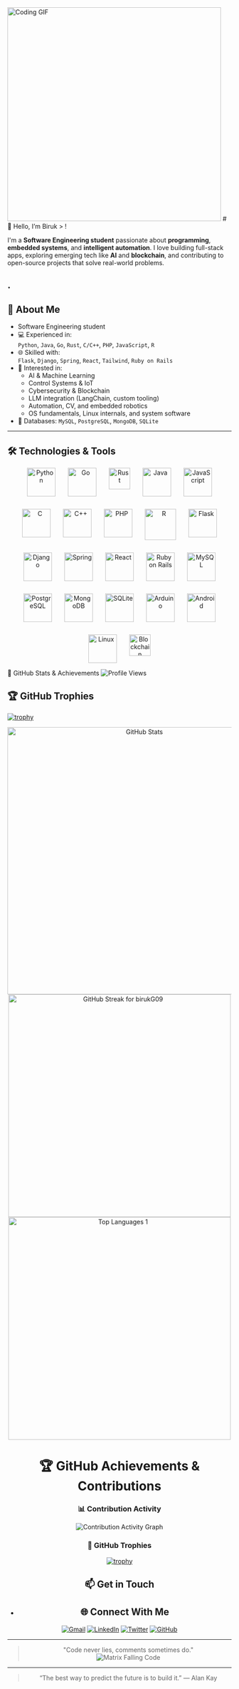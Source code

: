 <img src="https://media.giphy.com/media/qgQUggAC3Pfv687qPC/giphy.gif" width="480" alt="Coding GIF"/>
# 👋 Hello, I’m Biruk > !

I'm a **Software Engineering student** passionate about **programming**, **embedded systems**, and **intelligent automation**. I love building full-stack apps, exploring emerging tech like **AI** and **blockchain**, and contributing to open-source projects that solve real-world problems.







.
--

## 🌱 About Me

-  Software Engineering student  
- 💻 Experienced in:  
  `Python`, `Java`, `Go`, `Rust`, `C/C++`, `PHP`, `JavaScript`, `R`  
- 🌐 Skilled with:  
  `Flask`, `Django`, `Spring`, `React`, `Tailwind`, `Ruby on Rails`  
- 📡 Interested in:  
  - AI & Machine Learning  
  - Control Systems & IoT  
  - Cybersecurity & Blockchain  
  - LLM integration (LangChain, custom tooling)  
  - Automation, CV, and embedded robotics  
  - OS fundamentals, Linux internals, and system software  
- 🧠 Databases: `MySQL`, `PostgreSQL`, `MongoDB`, `SQLite`

---

## 🛠️ Technologies & Tools
<div align="center" style="display: flex; flex-wrap: wrap; justify-content: center; gap: 28px;">

<!-- Programming Languages -->
<img src="https://cdn.jsdelivr.net/gh/devicons/devicon/icons/python/python-original.svg" width="64" alt="Python" title="Python" loading="lazy"/>
<img src="https://cdn.jsdelivr.net/gh/devicons/devicon/icons/go/go-original.svg" width="64" alt="Go" title="Go" loading="lazy"/>
<img src="https://cdn.jsdelivr.net/npm/simple-icons@v11/icons/rust.svg" width="48" alt="Rust" title="Rust" loading="lazy" style="vertical-align:middle;"/>
<img src="https://cdn.jsdelivr.net/gh/devicons/devicon/icons/java/java-original.svg" width="64" alt="Java" title="Java" loading="lazy"/>
<img src="https://cdn.jsdelivr.net/gh/devicons/devicon/icons/javascript/javascript-original.svg" width="64" alt="JavaScript" title="JavaScript" loading="lazy"/>
<img src="https://cdn.jsdelivr.net/gh/devicons/devicon/icons/c/c-original.svg" width="64" alt="C" title="C" loading="lazy"/>
<img src="https://cdn.jsdelivr.net/gh/devicons/devicon/icons/cplusplus/cplusplus-original.svg" width="64" alt="C++" title="C++" loading="lazy"/>
<img src="https://cdn.jsdelivr.net/gh/devicons/devicon/icons/php/php-original.svg" width="64" alt="PHP" title="PHP" loading="lazy"/>
<img src="https://cdn.jsdelivr.net/gh/devicons/devicon/icons/r/r-original.svg" width="70" alt="R" title="R" loading="lazy"/>

<!-- Frameworks -->
<img src="https://cdn.jsdelivr.net/gh/devicons/devicon/icons/flask/flask-original.svg" width="64" alt="Flask" title="Flask" loading="lazy"/>
<img src="https://cdn.jsdelivr.net/gh/devicons/devicon/icons/django/django-plain.svg" width="64" alt="Django" title="Django" loading="lazy"/>
<img src="https://cdn.jsdelivr.net/gh/devicons/devicon/icons/spring/spring-original.svg" width="64" alt="Spring" title="Spring" loading="lazy"/>
<img src="https://cdn.jsdelivr.net/gh/devicons/devicon/icons/react/react-original.svg" width="64" alt="React" title="React" loading="lazy"/>
<img src="https://cdn.jsdelivr.net/gh/devicons/devicon/icons/rails/rails-plain.svg" width="64" alt="Ruby on Rails" title="Ruby on Rails" loading="lazy"/>

<!-- Databases -->
<img src="https://cdn.jsdelivr.net/gh/devicons/devicon/icons/mysql/mysql-original.svg" width="64" alt="MySQL" title="MySQL" loading="lazy"/>
<img src="https://cdn.jsdelivr.net/gh/devicons/devicon/icons/postgresql/postgresql-original.svg" width="64" alt="PostgreSQL" title="PostgreSQL" loading="lazy"/>
<img src="https://cdn.jsdelivr.net/gh/devicons/devicon/icons/mongodb/mongodb-original.svg" width="64" alt="MongoDB" title="MongoDB" loading="lazy"/>
<img src="https://cdn.jsdelivr.net/gh/devicons/devicon/icons/sqlite/sqlite-original.svg" width="64" alt="SQLite" title="SQLite" loading="lazy"/>

<!-- Embedded / OS / Platforms -->
<img src="https://cdn.jsdelivr.net/gh/devicons/devicon/icons/arduino/arduino-original.svg" width="64" alt="Arduino" title="Arduino" loading="lazy"/>
<img src="https://cdn.jsdelivr.net/gh/devicons/devicon/icons/android/android-original.svg" width="64" alt="Android" title="Android" loading="lazy"/>
<img src="https://cdn.jsdelivr.net/gh/devicons/devicon/icons/linux/linux-original.svg" width="64" alt="Linux" title="Linux" loading="lazy"/>

<!-- Blockchain (custom badge) -->
<img src="https://img.shields.io/badge/Blockchain-315CF5?style=for-the-badge&logo=blockchain" height="48" alt="Blockchain" title="Blockchain" loading="lazy"/>

</div>


🚀 GitHub Stats & Achievements
![Profile Views](https://komarev.com/ghpvc/?username=birukG09&style=flat-square&color=blue)

## 🏆 GitHub Trophies
[![trophy](https://github-profile-trophy.vercel.app/?username=birukG09&theme=darkhub)](https://github.com/birukG09)


<div align="center">

 
  <!-- GitHub Stats -->
  <img src="https://github-readme-stats.vercel.app/api?username=birukG09&show_icons=true&theme=github_dark&hide_border=true&bg_color=0D1117&title_color=33FF33&icon_color=33FF33&text_color=FFFFFF" width="600" alt="GitHub Stats"/>

<div align="center">
  <img 
    src="https://streak-stats.demolab.com?user=birukG09&theme=dark&hide_border=true&background=0D1117&ring=39D353&fire=39D353&currStreakLabel=39D353&currStreakNum=39D353&sideLabels=C9D1D9&sideNums=C9D1D9&dates=8B949E"
    alt="GitHub Streak for birukG09" width="500"/>
</div>



 
<!-- Top Languages -->

<img src="https://github-readme-stats.vercel.app/api/top-langs/?username=birukG09&layout=compact&theme=github_dark&bg_color=0D1117&title_color=33FF33&text_color=33FF33&icon_color=33FF33&border_color=0D1117&langs_count=20&hide_border=true" alt="Top Languages 1" width="500" />
<br />


<!-- Contribution Graph -->
# 🏆 GitHub Achievements & Contributions  

### 📊 Contribution Activity
![Contribution Activity Graph](https://github-readme-activity-graph.vercel.app/graph?username=birukG09&theme=github-compact&area=true&hide_border=true)

### 🏅 GitHub Trophies
[![trophy](https://github-profile-trophy.vercel.app/?username=birukG09&theme=darkhub&margin-w=10&margin-h=10&no-frame=true)](https://github.com/ryo-ma/github-profile-trophy)





## 📫 Get in Touch

- ## 🌐 **Connect With Me**
<div align="center">

[![Gmail](https://img.shields.io/badge/-birukgebre277@gmail.com-D14836?style=for-the-badge&logo=gmail&logoColor=white)](mailto:birukgebre277@gmail.com)
[![LinkedIn](https://img.shields.io/badge/-LinkedIn-0077B5?style=for-the-badge&logo=linkedin&logoColor=white)](https://www.linkedin.com/in/biruk-gebre-230935238/)
[![Twitter](https://img.shields.io/badge/-Twitter-1DA1F2?style=for-the-badge&logo=twitter&logoColor=white)](https://twitter.com/BIRUKGEBRE52731)
[![GitHub](https://img.shields.io/badge/-GitHub-181717?style=for-the-badge&logo=github&logoColor=white)](https://github.com/birukG09)

</div>

---
> "Code never lies, comments sometimes do."    
> ![Matrix Falling Code](https://media.giphy.com/media/VbnUQpnihPSIgIXuZv/giphy.gif)


---


> “The best  way to predict the future is to build it.” — Alan Kay  

